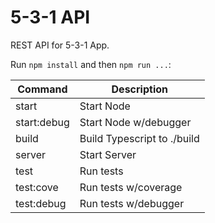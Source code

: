 # 5-3-1 API

REST API for 5-3-1 App.

Run `npm install` and then `npm run ...`:

| Command     | Description                 |
| ----------- | --------------------------- |
| start       | Start Node                  |
| start:debug | Start Node w/debugger       |
| build       | Build Typescript to ./build |
| server      | Start Server                |
| test        | Run tests                   |
| test:cove   | Run tests w/coverage        |
| test:debug  | Run tests w/debugger        |

